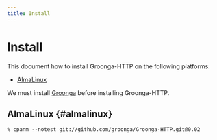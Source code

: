```yaml
---
title: Install
---
```


# Install

This document how to install Groonga-HTTP on the following platforms:

  * [AlmaLinux](#almalinux)

We must install [Groonga][groonga] before installing Groonga-HTTP.

## AlmaLinux {#almalinux}

```console
% cpanm --notest git://github.com/groonga/Groonga-HTTP.git@0.02
```

[Groonga]:https://groonga.org/
